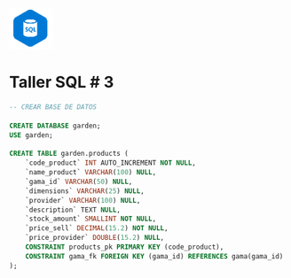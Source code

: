 ![HMTL](https://raw.githubusercontent.com/David-Albarracin/README_MATERIALS/main/sql.png)

# Taller SQL # 3

```sql
-- CREAR BASE DE DATOS

CREATE DATABASE garden;
USE garden;

CREATE TABLE garden.products (
	`code_product` INT AUTO_INCREMENT NOT NULL,
	`name_product` VARCHAR(100) NULL,
	`gama_id` VARCHAR(50) NULL,
	`dimensions` VARCHAR(25) NULL,
	`provider` VARCHAR(100) NULL,
	`description` TEXT NULL,
	`stock_amount` SMALLINT NOT NULL,
	`price_sell` DECIMAL(15.2) NOT NULL,
	`price_provider` DOUBLE(15.2) NULL,
	CONSTRAINT products_pk PRIMARY KEY (code_product),
    CONSTRAINT gama_fk FOREIGN KEY (gama_id) REFERENCES gama(gama_id)
);




```


